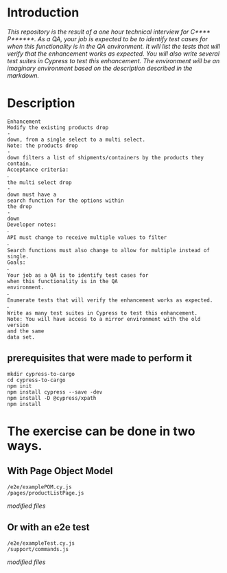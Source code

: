 
# Introduction

_This repository is the result of a one hour technical interview for C**** P******. As a QA, your job is expected to be to identify test cases for when this functionality is in the QA environment. It will list the tests that will verify that the enhancement works as expected. You will also write several test suites in Cypress to test this enhancement. The environment will be an imaginary environment based on the description described in the markdown._

# Description

```
Enhancement
Modify the existing products drop
-
down, from a single select to a multi select.
Note: the products drop
-
down filters a list of shipments/containers by the products they
contain.
Acceptance criteria:
⁃
the multi select drop
-
down must have a
search function for the options within
the drop
-
down
Developer notes:
⁃
API must change to receive multiple values to filter
⁃
Search functions must also change to allow for multiple instead of single.
Goals:
⁃
Your job as a QA is to identify test cases for
when this functionality is in the QA
environment.
⁃
Enumerate tests that will verify the enhancement works as expected.
⁃
Write as many test suites in Cypress to test this enhancement.
Note: You will have access to a mirror environment with the old version
and the same
data set.
```

## prerequisites that were made to perform it
```
mkdir cypress-to-cargo
cd cypress-to-cargo
npm init
npm install cypress --save -dev
npm install -D @cypress/xpath
npm install
```

# The exercise can be done in two ways.

## With Page Object Model
```
/e2e/examplePOM.cy.js
/pages/productListPage.js
```
_modified files_

## Or with an e2e test
```
/e2e/exampleTest.cy.js
/support/commands.js
```
_modified files_

